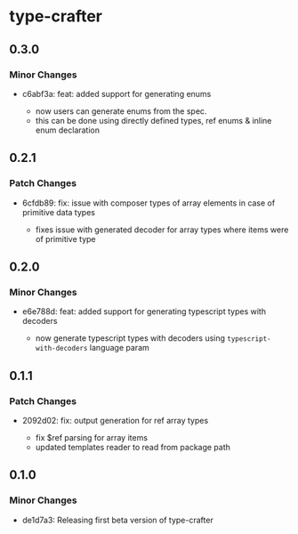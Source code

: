 # type-crafter

## 0.3.0

### Minor Changes

- c6abf3a: feat: added support for generating enums

  - now users can generate enums from the spec.
  - this can be done using directly defined types, ref enums & inline enum declaration

## 0.2.1

### Patch Changes

- 6cfdb89: fix: issue with composer types of array elements in case of primitive data types

  - fixes issue with generated decoder for array types where items were of primitive type

## 0.2.0

### Minor Changes

- e6e788d: feat: added support for generating typescript types with decoders

  - now generate typescript types with decoders using `typescript-with-decoders` language param

## 0.1.1

### Patch Changes

- 2092d02: fix: output generation for ref array types

  - fix $ref parsing for array items
  - updated templates reader to read from package path

## 0.1.0

### Minor Changes

- de1d7a3: Releasing first beta version of type-crafter
